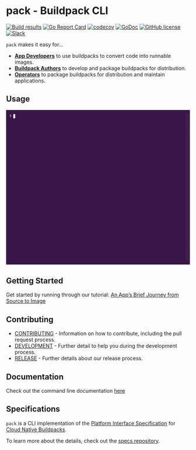 # pack - Buildpack CLI

[![Build results](https://github.com/buildpacks/pack/workflows/build/badge.svg)](https://github.com/buildpacks/pack/actions)
[![Go Report Card](https://goreportcard.com/badge/github.com/buildpacks/pack)](https://goreportcard.com/report/github.com/buildpacks/pack)
[![codecov](https://codecov.io/gh/buildpacks/pack/branch/main/graph/badge.svg)](https://codecov.io/gh/buildpacks/pack)
[![GoDoc](https://godoc.org/github.com/buildpacks/pack?status.svg)](https://godoc.org/github.com/buildpacks/pack)
[![GitHub license](https://img.shields.io/github/license/buildpacks/pack)](https://github.com/buildpacks/pack/blob/main/LICENSE)
[![Slack](https://slack.buildpacks.io/badge.svg)](https://slack.buildpacks.io/)

`pack` makes it easy for...
- [**App Developers**][app-dev] to use buildpacks to convert code into runnable images.
- [**Buildpack Authors**][bp-author] to develop and package buildpacks for distribution.
- [**Operators**][operator] to package buildpacks for distribution and maintain applications.

## Usage

<img src="resources/pack-build.gif" width="600px" />

## Getting Started
Get started by running through our tutorial: [An App’s Brief Journey from Source to Image][getting-started]

## Contributing
- [CONTRIBUTING](CONTRIBUTING.md) - Information on how to contribute, including the pull request process.
- [DEVELOPMENT](DEVELOPMENT.md) - Further detail to help you during the development process.
- [RELEASE](RELEASE.md) - Further details about our release process.

## Documentation
Check out the command line documentation [here][pack-docs]

## Specifications
`pack` is a CLI implementation of the [Platform Interface Specification][platform-spec] for [Cloud Native Buildpacks][buildpacks.io].

To learn more about the details, check out the [specs repository][specs].

[app-dev]: https://buildpacks.io/docs/app-developer-guide/
[bp-author]: https://buildpacks.io/docs/buildpack-author-guide/
[operator]: https://buildpacks.io/docs/operator-guide/
[buildpacks.io]: https://buildpacks.io/
[install-pack]: https://buildpacks.io/docs/install-pack/
[getting-started]: https://buildpacks.io/docs/app-journey
[specs]: https://github.com/buildpacks/spec/
[platform-spec]: https://github.com/buildpacks/spec/blob/main/platform.md
[pack-docs]: https://buildpacks.io/docs/tools/pack/cli/pack/
